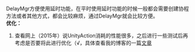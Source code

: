 ﻿DelayMgr方便使用延时功能，在平时使用延时功能的时候一般都会需要创建协程方法或者其他方式，都会比较麻烦，通过DelayMgr就会比较方便。
<br>
**优化：**
1. 查看网上（2015年）说UnityAction消耗的性能很多，之后进行一些测试后再考虑是否要将此进行优化（√，具体查看我的博客的一篇[文章](https://yuzurihainori.top/unity/C-%E5%92%8CUnity%E7%9A%84%E4%BA%8B%E4%BB%B6%E5%8C%BA%E5%88%AB.html)